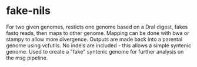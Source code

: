 fake-nils
=========

For two given genomes, resticts one genome based on a DraI digest, fakes fastq reads, then maps to other genome.
Mapping can be done with bwa or stampy to allow more divergence. Outputs are made back into a parental genome using vcfutils.
No indels are included - this allows a simple syntenic genome.
Used to create a "fake" syntenic genome for further analysis on the msg pipeline.
